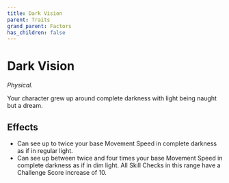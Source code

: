 ```yaml
---
title: Dark Vision
parent: Traits
grand_parent: Factors
has_children: false
---
```


# Dark Vision

*Physical.*

Your character grew up around complete darkness with light being naught but a dream.

## Effects

* Can see up to twice your base Movement Speed in complete darkness as if in regular light.
* Can see up between twice and four times your base Movement Speed in complete darkness as if in dim light. All Skill Checks in this range have a Challenge Score increase of 10.
